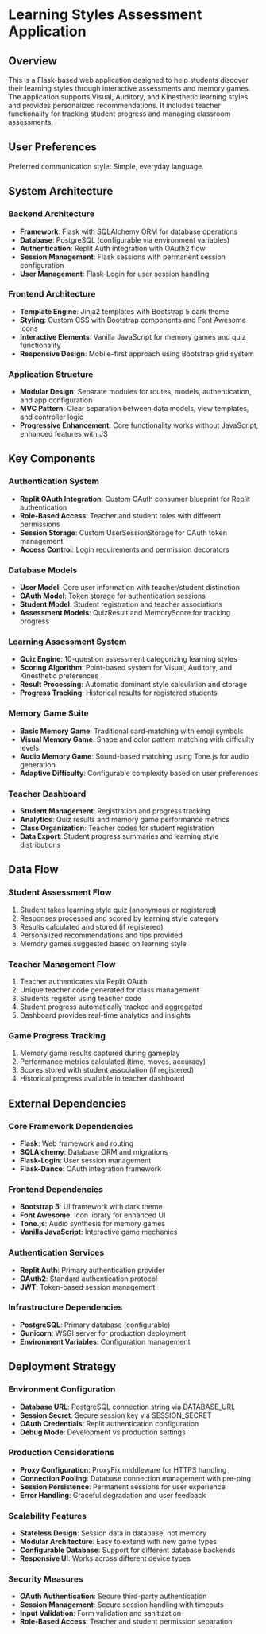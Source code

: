 # Learning Styles Assessment Application

## Overview

This is a Flask-based web application designed to help students discover their learning styles through interactive assessments and memory games. The application supports Visual, Auditory, and Kinesthetic learning styles and provides personalized recommendations. It includes teacher functionality for tracking student progress and managing classroom assessments.

## User Preferences

Preferred communication style: Simple, everyday language.

## System Architecture

### Backend Architecture
- **Framework**: Flask with SQLAlchemy ORM for database operations
- **Database**: PostgreSQL (configurable via environment variables)
- **Authentication**: Replit Auth integration with OAuth2 flow
- **Session Management**: Flask sessions with permanent session configuration
- **User Management**: Flask-Login for user session handling

### Frontend Architecture
- **Template Engine**: Jinja2 templates with Bootstrap 5 dark theme
- **Styling**: Custom CSS with Bootstrap components and Font Awesome icons
- **Interactive Elements**: Vanilla JavaScript for memory games and quiz functionality
- **Responsive Design**: Mobile-first approach using Bootstrap grid system

### Application Structure
- **Modular Design**: Separate modules for routes, models, authentication, and app configuration
- **MVC Pattern**: Clear separation between data models, view templates, and controller logic
- **Progressive Enhancement**: Core functionality works without JavaScript, enhanced features with JS

## Key Components

### Authentication System
- **Replit OAuth Integration**: Custom OAuth consumer blueprint for Replit authentication
- **Role-Based Access**: Teacher and student roles with different permissions
- **Session Storage**: Custom UserSessionStorage for OAuth token management
- **Access Control**: Login requirements and permission decorators

### Database Models
- **User Model**: Core user information with teacher/student distinction
- **OAuth Model**: Token storage for authentication sessions
- **Student Model**: Student registration and teacher associations
- **Assessment Models**: QuizResult and MemoryScore for tracking progress

### Learning Assessment System
- **Quiz Engine**: 10-question assessment categorizing learning styles
- **Scoring Algorithm**: Point-based system for Visual, Auditory, and Kinesthetic preferences
- **Result Processing**: Automatic dominant style calculation and storage
- **Progress Tracking**: Historical results for registered students

### Memory Game Suite
- **Basic Memory Game**: Traditional card-matching with emoji symbols
- **Visual Memory Game**: Shape and color pattern matching with difficulty levels
- **Audio Memory Game**: Sound-based matching using Tone.js for audio generation
- **Adaptive Difficulty**: Configurable complexity based on user preferences

### Teacher Dashboard
- **Student Management**: Registration and progress tracking
- **Analytics**: Quiz results and memory game performance metrics
- **Class Organization**: Teacher codes for student registration
- **Data Export**: Student progress summaries and learning style distributions

## Data Flow

### Student Assessment Flow
1. Student takes learning style quiz (anonymous or registered)
2. Responses processed and scored by learning style category
3. Results calculated and stored (if registered)
4. Personalized recommendations and tips provided
5. Memory games suggested based on learning style

### Teacher Management Flow
1. Teacher authenticates via Replit OAuth
2. Unique teacher code generated for class management
3. Students register using teacher code
4. Student progress automatically tracked and aggregated
5. Dashboard provides real-time analytics and insights

### Game Progress Tracking
1. Memory game results captured during gameplay
2. Performance metrics calculated (time, moves, accuracy)
3. Scores stored with student association (if registered)
4. Historical progress available in teacher dashboard

## External Dependencies

### Core Framework Dependencies
- **Flask**: Web framework and routing
- **SQLAlchemy**: Database ORM and migrations
- **Flask-Login**: User session management
- **Flask-Dance**: OAuth integration framework

### Frontend Dependencies
- **Bootstrap 5**: UI framework with dark theme
- **Font Awesome**: Icon library for enhanced UI
- **Tone.js**: Audio synthesis for memory games
- **Vanilla JavaScript**: Interactive game mechanics

### Authentication Services
- **Replit Auth**: Primary authentication provider
- **OAuth2**: Standard authentication protocol
- **JWT**: Token-based session management

### Infrastructure Dependencies
- **PostgreSQL**: Primary database (configurable)
- **Gunicorn**: WSGI server for production deployment
- **Environment Variables**: Configuration management

## Deployment Strategy

### Environment Configuration
- **Database URL**: PostgreSQL connection string via DATABASE_URL
- **Session Secret**: Secure session key via SESSION_SECRET
- **OAuth Credentials**: Replit authentication configuration
- **Debug Mode**: Development vs production settings

### Production Considerations
- **Proxy Configuration**: ProxyFix middleware for HTTPS handling
- **Connection Pooling**: Database connection management with pre-ping
- **Session Persistence**: Permanent sessions for user experience
- **Error Handling**: Graceful degradation and user feedback

### Scalability Features
- **Stateless Design**: Session data in database, not memory
- **Modular Architecture**: Easy to extend with new game types
- **Configurable Database**: Support for different database backends
- **Responsive UI**: Works across different device types

### Security Measures
- **OAuth Authentication**: Secure third-party authentication
- **Session Management**: Secure session handling with timeouts
- **Input Validation**: Form validation and sanitization
- **Role-Based Access**: Teacher and student permission separation